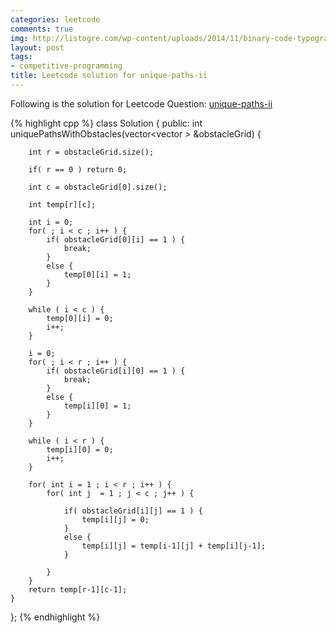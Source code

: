 ```yaml
---
categories: leetcode
comments: true
img: http://listogre.com/wp-content/uploads/2014/11/binary-code-typography-hd-wallpaper-1920x1080-2619-672x372.png
layout: post
tags:
- competitive-programming
title: Leetcode solution for unique-paths-ii
---
```


Following is the solution for Leetcode Question: [unique-paths-ii](https://leetcode.com/problems/unique-paths-ii/)

{% highlight cpp %}
class Solution {
public:
    int uniquePathsWithObstacles(vector<vector<int> > &obstacleGrid) {
        
        int r = obstacleGrid.size();
        
        if( r == 0 ) return 0;
        
        int c = obstacleGrid[0].size();
        
        int temp[r][c];
        
        int i = 0;
        for( ; i < c ; i++ ) {
            if( obstacleGrid[0][i] == 1 ) {
                break;
            }
            else {
                temp[0][i] = 1;
            }
        }
        
        while ( i < c ) {
            temp[0][i] = 0;
            i++;
        }
        
        i = 0;
        for( ; i < r ; i++ ) {
            if( obstacleGrid[i][0] == 1 ) {
                break;
            }
            else {
                temp[i][0] = 1;
            }
        }
        
        while ( i < r ) {
            temp[i][0] = 0;
            i++;
        }
        
        for( int i = 1 ; i < r ; i++ ) {
            for( int j  = 1 ; j < c ; j++ ) {
                
                if( obstacleGrid[i][j] == 1 ) {
                    temp[i][j] = 0;
                }
                else {
                    temp[i][j] = temp[i-1][j] + temp[i][j-1];
                }
                
            }
        }
        return temp[r-1][c-1];
    }
};
{% endhighlight %}